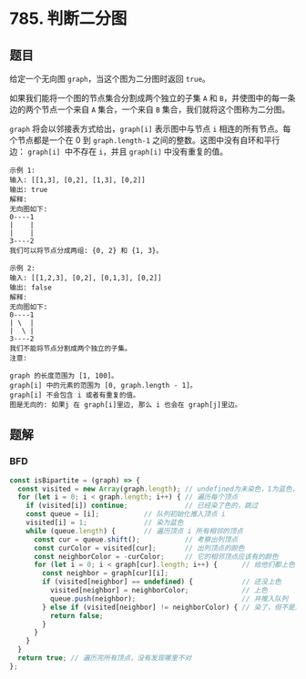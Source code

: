 # 785. 判断二分图

## 题目

给定一个无向图 `graph`，当这个图为二分图时返回 `true`。

如果我们能将一个图的节点集合分割成两个独立的子集 `A` 和 `B`，并使图中的每一条边的两个节点一个来自 `A` 集合，一个来自 `B` 集合，我们就将这个图称为二分图。

`graph` 将会以邻接表方式给出，`graph[i]` 表示图中与节点 `i` 相连的所有节点。每个节点都是一个在 0 到 `graph.length-1` 之间的整数。这图中没有自环和平行边： `graph[i]`  中不存在 `i`，并且 `graph[i]` 中没有重复的值。

```auto
示例 1:
输入: [[1,3], [0,2], [1,3], [0,2]]
输出: true
解释:
无向图如下:
0----1
|    |
|    |
3----2
我们可以将节点分成两组: {0, 2} 和 {1, 3}。

示例 2:
输入: [[1,2,3], [0,2], [0,1,3], [0,2]]
输出: false
解释:
无向图如下:
0----1
| \  |
|  \ |
3----2
我们不能将节点分割成两个独立的子集。
注意:

graph 的长度范围为 [1, 100]。
graph[i] 中的元素的范围为 [0, graph.length - 1]。
graph[i] 不会包含 i 或者有重复的值。
图是无向的: 如果j 在 graph[i]里边, 那么 i 也会在 graph[j]里边。
```

## 题解

### BFD

```JavaScript
const isBipartite = (graph) => {
  const visited = new Array(graph.length); // undefined为未染色，1为蓝色，-1为黄色
  for (let i = 0; i < graph.length; i++) { // 遍历每个顶点
    if (visited[i]) continue;              // 已经染了色的，跳过
    const queue = [i];           // 队列初始化推入顶点 i
    visited[i] = 1;              // 染为蓝色
    while (queue.length) {       // 遍历顶点 i 所有相邻的顶点
      const cur = queue.shift();           // 考察出列顶点
      const curColor = visited[cur];       // 出列顶点的颜色
      const neighborColor = -curColor;     // 它的相邻顶点应该有的颜色
      for (let i = 0; i < graph[cur].length; i++) {      // 给他们都上色
        const neighbor = graph[cur][i];
        if (visited[neighbor] == undefined) {            // 还没上色
          visited[neighbor] = neighborColor;             // 上色
          queue.push(neighbor);                          // 并推入队列
        } else if (visited[neighbor] != neighborColor) { // 染了，但不是对的颜色
          return false;
        }
      }
    }
  }
  return true; // 遍历完所有顶点，没有发现哪里不对
};

```
